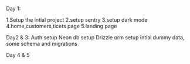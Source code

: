 Day 1:

1.Setup the intial project
2.setup sentry
3.setup dark mode
4.home,customers,ticets page
5.landing page

Day2 & 3:
Auth setup
Neon db setup
Drizzle orm setup
intial dummy data, some schema and migrations

Day 4 & 5